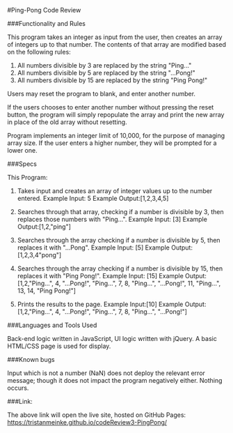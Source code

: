 #Ping-Pong Code Review

###Functionality and Rules

This program takes an integer as input from the user, then creates an array of integers up to that number. The contents of that array are modified based on the following rules:
  1. All numbers divisible by 3 are replaced by the string "Ping..."
  2. All numbers divisible by 5 are replaced by the string "...Pong!"
  3. All numbers divisible by 15 are replaced by the string "Ping Pong!"

Users may reset the program to blank, and enter another number.

If the users chooses to enter another number without pressing the reset button, the program will simply repopulate the array and print the new array in place of the old array without resetting.

Program implements an integer limit of 10,000, for the purpose of managing array size.  If the user enters a higher number, they will be prompted for a lower one.

###Specs

This Program:

1. Takes input and creates an array of integer values up to the number entered.
    Example Input: 5
    Example Output:[1,2,3,4,5]

2. Searches through that array, checking if a number is divisible by 3, then replaces those numbers with "Ping...".
    Example Input: [3]
    Example Output:[1,2,"ping"]

3. Searches through the array checking if a number is divisible by 5, then replaces it with "...Pong".
    Example Input: [5]
    Example Output:[1,2,3,4"pong"]

4. Searches through the array checking if a number is divisible by 15, then replaces it with "Ping Pong!".
    Example Input: [15]
    Example Output:[1,2,"Ping...", 4, "...Pong!", "Ping...", 7, 8, "Ping...", "...Pong!", 11, "Ping...", 13, 14, "Ping Pong!"]

5. Prints the results to the page.
    Example Input:[10]
    Example Output: [1,2,"Ping...", 4, "...Pong!", "Ping...", 7, 8, "Ping...", "...Pong!"]


###Languages and Tools Used

Back-end logic written in JavaScript, UI logic written with jQuery.  A basic HTML/CSS page is used for display.

###Known bugs

Input which is not a number (NaN) does not deploy the relevant error message; though it does not impact the program negatively either.  Nothing occurs.

###Link:

The above link will open the live site, hosted on GitHub Pages: https://tristanmeinke.github.io/codeReview3-PingPong/
